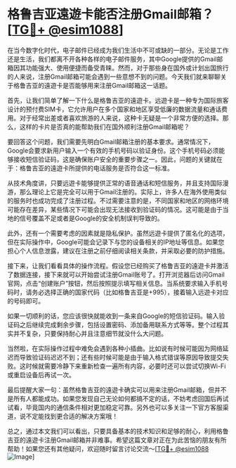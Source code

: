 # 格鲁吉亚遠遊卡能否注册Gmail邮箱？[[TG💪+ @esim1088](https://t.me/s/esim1088)]

在当今数字化时代，电子邮件已经成为我们生活中不可或缺的一部分。无论是工作还是生活，我们都离不开各种各样的电子邮件服务，其中Google提供的Gmail邮箱因其功能强大、使用便捷而备受青睐。然而，对于那些身在国外或计划出国旅行的人来说，注册Gmail邮箱可能会遇到一些意想不到的问题。今天我们就来聊聊关于格鲁吉亚的遠遊卡是否能够用来注册Gmail邮箱这一话题。

首先，让我们简单了解一下什么是格鲁吉亚的遠遊卡。远遊卡是一种专为国际旅客设计的预付费SIM卡，它允许用户在多个国家和地区享受低廉的数据流量和通话费用。对于经常出差或者喜欢旅游的人来说，这种卡无疑是一个非常方便的选择。那么，这样的卡片是否真的能帮助我们在国外顺利注册Gmail邮箱呢？

要回答这个问题，我们需要先明白Gmail邮箱注册的基本要求。通常情况下，Google会要求新用户输入一个有效的手机号码以验证身份。这个手机号码必须能够接收短信验证码，这是确保账户安全的重要步骤之一。因此，问题的关键就在于：格鲁吉亚的遠遊卡所提供的电话服务是否符合这一标准。

从技术角度讲，只要远遊卡能够提供正常的语音通话和短信服务，并且支持国际漫游，那么理论上它是完全可以用于Gmail注册的。实际上，许多人在海外使用类似的服务时也成功完成了注册过程。不过需要注意的是，不同国家和地区的网络环境可能存在差异，某些情况下可能会出现无法接收到验证码的情况。这可能是由于当地的信号覆盖不足或者是Google的安全机制误判导致的。

此外，还有一个需要考虑的因素就是隐私保护。虽然远遊卡提供了匿名化的选项，但在实际操作中，Google可能会记录下与您的设备相关的IP地址等信息。如果您担心个人信息泄露，建议在注册之前仔细阅读相关条款，并采取必要的防护措施。

接下来，让我们看看具体的操作流程。假设您已经购买了格鲁吉亚的遠遊卡并激活了数据连接，接下来就可以开始尝试注册Gmail账号了。打开浏览器后访问Gmail官网，点击“创建账户”按钮，然后按照提示填写相关信息。当系统要求输入手机号码时，请务必选择正确的国家代码（比如格鲁吉亚是+995），接着输入远遊卡对应的号码即可。

如果一切顺利的话，您应该很快就能收到一条来自Google的短信验证码。输入验证码之后继续完成剩余步骤，包括设置密码、添加备用联系方式等等。整个过程其实并不复杂，只要保持耐心并且注意细节就没什么大问题。

当然啦，在实际操作过程中难免会遇到各种小插曲。比如说有时候可能因为网络延迟而导致验证码迟迟不到；还有些时候可能是由于输入格式错误等原因导致提交失败。这时候就需要冷静下来重新检查一遍所有内容，必要时还可以尝试切换Wi-Fi或重启设备后再试一次。

最后提醒大家一句：虽然格鲁吉亚的遠遊卡确实可以用来注册Gmail邮箱，但并不是所有人都能成功。如果您发现自己无论如何都搞不定的话，不妨考虑回国后再试试看，毕竟国内的通信条件相对更加稳定可靠。另外也可以多关注一下官方客服渠道，说不定能找到更合适的解决方案哦！

总之，通过本文我们可以看出，只要具备基本的技术知识和足够的耐心，利用格鲁吉亚的遠遊卡注册Gmail邮箱并非难事。希望这篇文章对正在为此苦恼的朋友有所帮助！如果您还有其他疑问，欢迎随时留言讨论交流～[[TG💪+ @esim1088](https://t.me/s/esim1088) ![Image](https://i.postimg.cc/4NQfJmqS/Snipaste-2025-05-13-00-14-12.png)]